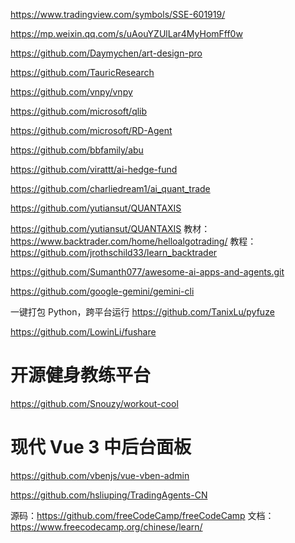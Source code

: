 https://www.tradingview.com/symbols/SSE-601919/


https://mp.weixin.qq.com/s/uAouYZUlLar4MyHomFff0w

https://github.com/Daymychen/art-design-pro

https://github.com/TauricResearch

https://github.com/vnpy/vnpy

https://github.com/microsoft/qlib

https://github.com/microsoft/RD-Agent

https://github.com/bbfamily/abu

https://github.com/virattt/ai-hedge-fund

https://github.com/charliedream1/ai_quant_trade

https://github.com/yutiansut/QUANTAXIS

https://github.com/yutiansut/QUANTAXIS
教材：https://www.backtrader.com/home/helloalgotrading/
教程：https://github.com/jrothschild33/learn_backtrader

https://github.com/Sumanth077/awesome-ai-apps-and-agents.git

https://github.com/google-gemini/gemini-cli

一键打包 Python，跨平台运行
https://github.com/TanixLu/pyfuze


https://github.com/LowinLi/fushare

# 开源健身教练平台
https://github.com/Snouzy/workout-cool

# 现代 Vue 3 中后台面板
https://github.com/vbenjs/vue-vben-admin



https://github.com/hsliuping/TradingAgents-CN

源码：https://github.com/freeCodeCamp/freeCodeCamp
文档：https://www.freecodecamp.org/chinese/learn/

